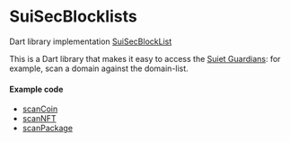 # SuiSecBlocklists

Dart library implementation [SuiSecBlockList](https://github.com/SuiSec/SuiSecBlockList)

This is a Dart library that makes it easy to access
the [Suiet Guardians](https://github.com/suiet/guardians): for example, scan a domain against the
domain-list.

#### Example code

- [scanCoin](./test/scan_coin_test.dart)
- [scanNFT](./test/scan_nft_test.dart)
- [scanPackage](./test/scan_package_test.dart)
